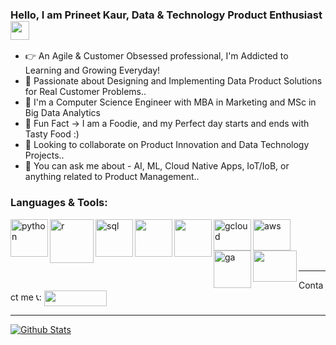 ### Hello, I am Prineet Kaur, Data & Technology Product Enthusiast <img src="https://i.postimg.cc/1tgmyzsx/waving-hand-sign-1024.gif" width="30px">

- 👉  An Agile & Customer Obsessed professional, I'm Addicted to Learning and Growing Everyday!
- 🌱  Passionate about Designing and Implementing Data Product Solutions for Real Customer Problems..
- 👔  I'm a Computer Science Engineer with MBA in Marketing and MSc in Big Data Analytics
- 📣  Fun Fact -> I am a Foodie, and my Perfect day starts and ends with Tasty Food :)
- 👯  Looking to collaborate on Product Innovation and Data Technology Projects..
- 💬  You can ask me about - AI, ML, Cloud Native Apps, IoT/IoB, or anything related to Product Management..

### Languages & Tools:

<img align="left" alt="python" width="60px" src="https://i.postimg.cc/bN9n26c6/logo-python.png" />
<img align="left" alt="r" width="70px" src="https://i.postimg.cc/SRNh1NRY/R-logo-svg.png" />
<img align="left" alt="sql" width="60px" src="https://i.postimg.cc/MG9zgR7W/SQL.jpg" />
<img align="left" height="60" width="60" src="https://i.postimg.cc/HnKh0pyg/1300px-Tableau-Software-logo.png" />
<img align="left" height="60" width="60" src="https://i.postimg.cc/zGYdq2w0/1200px-Power-bi-logo-black-svg.png" />
<img align="left" alt="gcloud" height="50" width="60px" src="https://i.postimg.cc/fyZx61Q9/Google-Cloud-logo-col.png" />
<img align="left" alt="aws" height="50" width="60px" src="https://i.postimg.cc/nr7P1yY9/AWS.png" />
<img align="left" alt="ga" width="60px" src="https://i.postimg.cc/QdWHJSRG/Google-analytics.jpg" />
<img align="left" height="50" width="70" src="https://i.postimg.cc/J076Csbm/SAS-logo.png" />




<br />
<br />
<br />
<br />

------

Contact me  📞:
  [<img align = "center" height="25" width="100" src ="https://img.shields.io/badge/linkedin-%230077B5.svg?&style=for-the-badge&logo=linkedin&logoColor=white" />][linkedin]

[linkedin]: https://www.linkedin.com/in/prineetkaur/

------

[![Github Stats](https://github-readme-stats.vercel.app/api?username=PrineetKaur&count_private=true&show_icons=true&theme=radical&hide_rank=false)](https://github.com/PrineetKaur/github-readme-stats)
